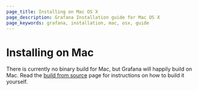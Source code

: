 ```yaml
---
page_title: Installing on Mac OS X
page_description: Grafana Installation guide for Mac OS X
page_keywords: grafana, installation, mac, osx, guide
---
```


# Installing on Mac

There is currently no binary build for Mac, but Grafana will happily build on Mac. Read the [build from
source](/project/building_from_source) page for instructions on how to
build it yourself.



